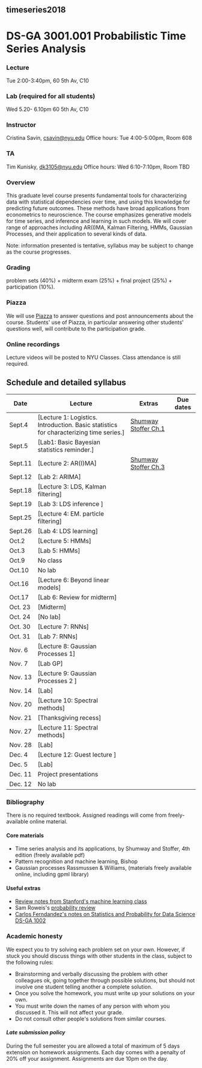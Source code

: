 ##  timeseries2018
#  DS-GA 3001.001  Probabilistic Time Series Analysis

### Lecture 
Tue 2:00-3:40pm, 60 5th Av, C10

### Lab (required for all students)
Wed 5.20- 6.10pm 60 5th Av, C10

###  Instructor 
Cristina Savin, csavin@nyu.edu
Office hours: Tue 4:00-5:00pm, Room 608

### TA 
Tim Kunisky, dk3105@nyu.edu
Office hours: Wed 6:10-7:10pm, Room TBD

### Overview
This graduate level course presents fundamental tools for characterizing data with statistical dependencies over time, and using this knowledge for predicting future outcomes. These methods have broad applications from econometrics to neuroscience. The course emphasizes generative models for time series, and inference and learning in such models. We will cover range of approaches including AR(I)MA, Kalman Filtering, HMMs, Gaussian Processes,  and their application to several kinds of data.

Note: information presented is tentative, syllabus may be subject to change as the course progresses.

### Grading
problem sets (40%) + midterm exam (25%) + final project (25%) + participation (10%). 

### Piazza 
We will use [Piazza](https://piazza.com/nyu/fall2018/dsga3001001/home) to answer questions and post announcements about the course.  Students' use of Piazza, in particular answering other students' questions well, will contribute to the participation grade.

### Online recordings 
Lecture videos will be posted to NYU Classes. Class attendance is still required.

## Schedule and detailed syllabus

| Date | Lecture  | Extras | Due dates |
|----------|---------------|----------------|----------------|
|Sept.4| [Lecture 1: Logistics. Introduction.  Basic statistics for characterizing time series.] | [Shumway Stoffer Ch.1](http://www.stat.pitt.edu/stoffer/tsa4/) | |
|Sept.5| [Lab1: Basic Bayesian statistics reminder.] | | |
|Sept.11| [Lecture 2: AR(I)MA] | [Shumway Stoffer Ch.3](http://www.stat.pitt.edu/stoffer/tsa4/) | |
|Sept.12| [Lab 2: ARIMA] | | |
|Sept.18| [Lecture 3: LDS, Kalman filtering] |  | |
|Sept.19| [Lab 3:  LDS inference ] | | |
|Sept.25| [Lecture 4: EM. particle filtering] |  | |
|Sept.26| [Lab 4: LDS learning] | | |
|Oct.2| [Lecture 5: HMMs] |  | |
|Oct.3| [Lab 5: HMMs] | | |
|Oct.9| No class|  | |
|Oct.10| No lab | | |
|Oct.16| [Lecture 6:  Beyond linear models] |  | |
|Oct.17| [Lab 6: Review for midterm] | | |
|Oct. 23| [Midterm] |  | |
|Oct. 24| [No lab] | | |
|Oct. 30| [Lecture 7:  RNNs] |  | |
|Oct. 31| [Lab 7: RNNs] | | |
|Nov. 6| [Lecture 8: Gaussian Processes 1] |  | |
|Nov. 7| [Lab GP] | | |
|Nov. 13| [Lecture 9: Gaussian Processes 2 ] |  | |
|Nov. 14| [Lab] | | |
|Nov. 20| [Lecture 10: Spectral methods] |  | |
|Nov. 21| [Thanksgiving recess] | | |
|Nov. 27| [Lecture 11:  Spectral methods] |  | |
|Nov. 28| [Lab] | | |
|Dec. 4| [Lecture 12:  Guest lecture ] |  | |
|Dec. 5| [Lab] | | |
|Dec. 11| Project presentations |  | |
|Dec. 12| No lab | | |

### Bibliography
There is no required textbook. Assigned readings will come from freely-available online material.

#### Core materials
 - Time series analysis and its applications, by Shumway and Stoffer, 4th edition (freely available pdf)
 - Pattern recognition and machine learning, Bishop
 - Gaussian processes Rassmussen & Williams, (materials freely available online, including gpml library)

#### Useful extras
 - [Review notes from Stanford's machine learning class](http://cs229.stanford.edu/section/cs229-prob.pdf)
 - Sam Roweis's [probability review](http://cs.nyu.edu/%7Edsontag/courses/ml12/notes/probx.pdf)
 - [Carlos Ferndandez's notes on Statistics and Probability for Data Science DS-GA 1002](http://www.cims.nyu.edu/~cfgranda/pages/stuff/probability_stats_for_DS.pdf) 

### Academic honesty

We expect you to try solving each problem set on your own. However, if  stuck  you should discuss things with other students in the class, subject to the following rules:
  - Brainstorming and verbally discussing the problem with other colleagues ok, going together through possible solutions, but should not involve one student telling another a complete solution.
  - Once you solve the homework, you must write up your solutions on your own.
  - You must write down the names of any person with whom you discussed it. This will not affect your grade.
  - Do not consult other people's solutions from similar courses.

#### *Late submission policy*
During the full semester you are allowed a total of maximum of 5 days extension on homework assignments. Each day comes with a  penalty of 20% off your assignment. Assignments are due 10pm on the day.
